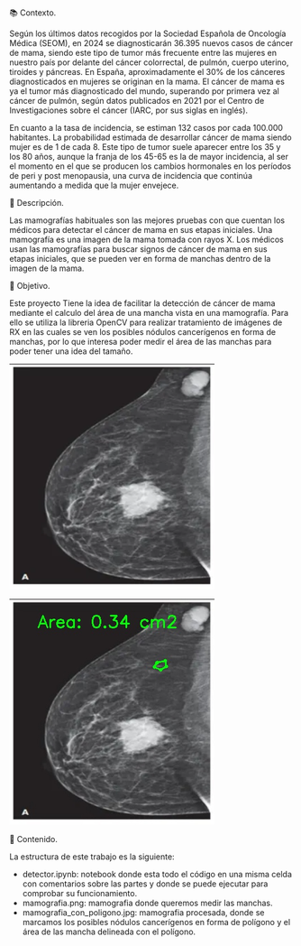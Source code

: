 📚 Contexto.

Según los últimos datos recogidos por la Sociedad Española de Oncología Médica (SEOM), en 2024 se diagnosticarán 36.395 nuevos casos de cáncer de mama, siendo este tipo de tumor más frecuente entre las mujeres en nuestro país por delante del cáncer colorrectal, de pulmón, cuerpo uterino, tiroides y páncreas. En España, aproximadamente el 30% de los cánceres diagnosticados en mujeres se originan en la mama. El cáncer de mama es ya el tumor más diagnosticado del mundo, superando por primera vez al cáncer de pulmón, según datos publicados en 2021 por el Centro de Investigaciones sobre el cáncer (IARC, por sus siglas en inglés).

En cuanto a la tasa de incidencia, se estiman 132 casos por cada 100.000 habitantes. La probabilidad estimada de desarrollar cáncer de mama siendo mujer es de 1 de cada 8. Este tipo de tumor suele aparecer entre los 35 y los 80 años, aunque la franja de los 45-65 es la de mayor incidencia, al ser el momento en el que se producen los cambios hormonales en los períodos de peri y post menopausia, una curva de incidencia que continúa aumentando a medida que la mujer envejece.


📝 Descripción.

Las mamografías habituales son las mejores pruebas con que cuentan los médicos para detectar el cáncer de mama en sus etapas iniciales. Una mamografía es una imagen de la mama tomada con rayos X. Los médicos usan las mamografías para buscar signos de cáncer de mama en sus etapas iniciales, que se pueden ver en forma de manchas dentro de la imagen de la mama.

📝 Objetivo.

Este proyecto Tiene la idea de facilitar la detección de cáncer de mama mediante el calculo del área de una mancha vista en una mamografía. Para ello se utiliza la libreria OpenCV para realizar tratamiento de imágenes de RX en las cuales se ven los posibles nódulos cancerígenos en forma de manchas, por lo que interesa poder medir el área de las manchas para poder tener una idea del tamaño.

![mamografia](https://github.com/Mvepla/Portfolio/blob/main/Machine_Learning/Deteccion_manchas_mamografia/mamografia.PNG)

![mamografia_con_area](https://github.com/Mvepla/Portfolio/blob/main/Machine_Learning/Deteccion_manchas_mamografia/mamografia_con_poligono.jpg)

📝 Contenido.

La estructura de este trabajo es la siguiente:

- detector.ipynb: notebook donde esta todo el código en una misma celda con comentarios sobre las partes y donde se puede ejecutar para comprobar su funcionamiento.
- mamografia.png: mamografia donde queremos medir las manchas.
- mamografia_con_poligono.jpg: mamografia procesada, donde se marcamos los posibles nódulos cancerígenos en forma de polígono y el área de las mancha delineada con el polígono.